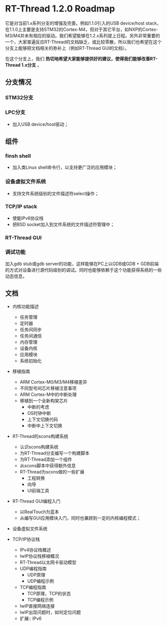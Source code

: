 # RT-Thread 1.2.0 Roadmap #
它是对当前1.x系列分支的增强及完善。例如1.1.0引入的USB device/host stack，在1.1.0上主要是支持STM32的Cortex-M4，但对于其它平台，如NXP的Cortex-M3/M4并未有相应的驱动。我们希望能够在1.2.x系列提上日程。另外非常重要的一个，大家普遍反应RT-Thread的文档缺乏，或比较零散，所以我们也希望在这个分支上能够把文档相关的弥补上（例如RT-Thread GUI的文档）。

在这个分支上，我们 **热切地希望大家能够提供好的建议，使得我们能够改善RT-Thread 1.x分支** 。

## 分支情况 ##

### STM32分支 ###

### LPC分支 ###
- 加入USB device/host驱动；

## 组件 ##

### finsh shell ###
- 加入类Linux shell命令行，以支持更广泛的应用模块；

### 设备虚拟文件系统 ###
- 支持文件系统级别的文件描述符select操作；

### TCP/IP stack ###
- 使能IPv6协议栈
- 把BSD socket加入到文件系统的文件描述符管理中；

### RT-Thread GUI ###

### 调试功能 ###
加入gdb stub或gdb server的功能，这样能够在PC上以GDB或GDB + GDB前端的方式对设备进行源代码级别的调试。同时也能够依赖于这个功能获得系统的一些动态信息。

## 文档 ##

- 内核功能描述
  - 任务管理
  - 定时器
  - 任务间同步
  - 任务间通信
  - 内存管理
  - 设备内核
  - 应用模块
  - 系统初始化

- 移植指南
  - ARM Cortex-M0/M3/M4移植差异
  - 不同型号间芯片移植注意事项
  - ARM Cortex-M中的中断处理
  - 移植到一个全新构架芯片
    - 中断的考虑
    - OS时钟中断
    - 上下文切换代码
    - 中断中上下文切换

- RT-Thread的scons构建系统
  - 认识scons构建系统
  - 为RT-Thread分支编写一个构建脚本
  - 为RT-Thread添加一个组件
  - 从scons脚本中获得额外信息
  - RT-Thread为scons做的一些扩展
    - 工程转换
    - 向导
    - UI前端工具

- RT-Thread GUI编程入门
  - 以RealTouch为蓝本
  - 从编写GUI应用模块入门，同时也兼顾到一定的内核编程模式；

- 设备虚拟文件系统

- TCP/IP协议栈
  - IPv4协议栈概述
  - lwIP协议栈移植概况
  - RT-Thread以太网卡驱动模型
  - UDP编程指南
    - UDP原理
    - UDP编程示例
  - TCP编程指南
    - TCP原理，TCP的状态
    - TCP编程示例
  - lwIP直接网络连接
  - lwIP出现问题时，如何定位问题
  - 扩展:: IPv6
